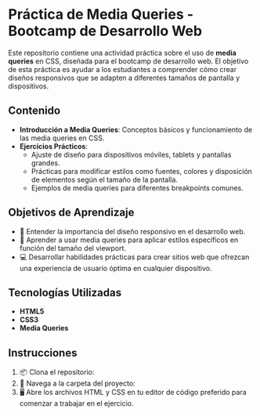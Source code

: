 # Práctica de Media Queries - Bootcamp de Desarrollo Web

Este repositorio contiene una actividad práctica sobre el uso de **media queries** en CSS, diseñada para el bootcamp de desarrollo web. El objetivo de esta práctica es ayudar a los estudiantes a comprender cómo crear diseños responsivos que se adapten a diferentes tamaños de pantalla y dispositivos.

## Contenido

- **Introducción a Media Queries**: Conceptos básicos y funcionamiento de las media queries en CSS.
- **Ejercicios Prácticos**:
  - Ajuste de diseño para dispositivos móviles, tablets y pantallas grandes.
  - Prácticas para modificar estilos como fuentes, colores y disposición de elementos según el tamaño de la pantalla.
  - Ejemplos de media queries para diferentes breakpoints comunes.


## Objetivos de Aprendizaje

- 📱 Entender la importancia del diseño responsivo en el desarrollo web.
- 🎨 Aprender a usar media queries para aplicar estilos específicos en función del tamaño del viewport.
- 💻 Desarrollar habilidades prácticas para crear sitios web que ofrezcan una experiencia de usuario óptima en cualquier dispositivo.

## Tecnologías Utilizadas

- **HTML5**
- **CSS3**
- **Media Queries**

## Instrucciones

1. 📦 Clona el repositorio: 
2. 📁 Navega a la carpeta del proyecto:
3. 🖥️ Abre los archivos HTML y CSS en tu editor de código preferido para comenzar a trabajar en el ejercicio.